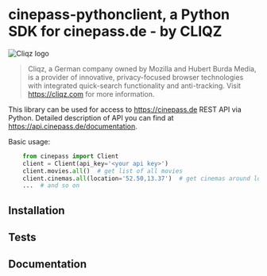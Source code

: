 cinepass-pythonclient, a Python SDK for cinepass.de - by CLIQZ
=====================

![Cliqz logo](https://github.com/gabormay/cinepass-pythonclient/blob/img/cliqz250x88.png?raw=true)
> Cliqz, a German company owned by Mozilla and Hubert Burda Media, is a provider of innovative, privacy-focused browser technologies with integrated quick-search functionality and anti-tracking. Visit https://cliqz.com for more information.

This library can be used for access to
https://cinepass.de REST API via Python.
Detailed description of API you can find at https://api.cinepass.de/documentation.


Basic usage:

```python
    from cinepass import Client
    client = Client(api_key='<your api key>')
    client.movies.all()  # get list of all movies
    client.cinemas.all(location='52.50,13.37')  # get cinemas around location
    ...  # and so on
```

## Installation

## Tests

## Documentation
